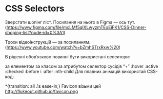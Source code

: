 # CSS Selectors

Зверстати шопінг ліст. Посилання на нього в Figma — ось тут. (https://www.figma.com/file/mcLMf5qIXLwyzmTEoEiFK1/CSS-Dinner-shoping-list?node-id=0%3A1)

Трохи відеоінструкцій — за посиланням. (https://www.youtube.com/watch?v=bZmhSTrxRxw%20)

В рішенні обов’язково повинні бути використані селектори:

за елементом
за класом
за атрибутом
селектор сусідів “+”
:hover
:active
:checked
:before і :after
:nth-child
Для плавних анімацій використай CSS-код:

\*{transition: all .1s ease-in;}
Favicon візьми цей http://flukeout.github.io/favicon.png
